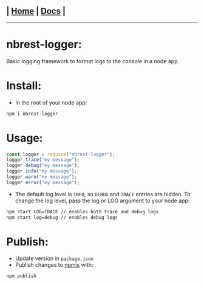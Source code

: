| [Home](/README.md) | [Docs](/docs/README.md) |
---------------------------------------------------------------

*********************

# nbrest-logger:

Basic logging framework to format logs to the console in a node app.

# Install:

- In the root of your node app:

```sh
npm i nbrest-logger
```

# Usage:

```js
const logger = require("nbrest-logger");
logger.trace("my message");
logger.debug("my message");
logger.info("my message");
logger.warn("my message");
logger.error("my message");
```

- The default log level is `INFO`, so `DEBUG` and `TRACE` entries are hidden. To change the log level, pass the log or LOG argument to your node app:

```sh
npm start LOG=TRACE // enables both trace and debug logs
npm start log=debug // enables debug logs
```

# Publish:

- Update version in `package.json`
- Publish changes to [npmjs](https://www.npmjs.com/package/nbrest-logger) with:

```sh
npm publish
```